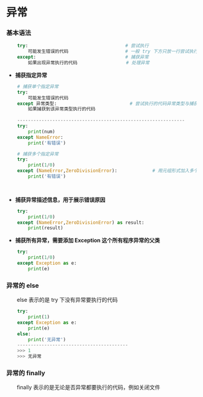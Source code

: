# 异常

### 基本语法

```python
    try:                                    # 尝试执行
        可能发生错误的代码                     # 一般 try 下方只放一行尝试执行的代码
    except:                                 # 捕获异常
        如果出现异常执行的代码                  # 处理异常

```

*  **捕获指定异常**


```python
    # 捕获单个指定异常 
    try:
        可能发生错误的代码
    except 异常类型:                           # 尝试执行的代码异常类型与捕获的异常类型不一致则无法捕获异常
        如果捕获到该异常类型执行的代码
        
    --------------------------------------------------------------
    try:
        print(num)
    except NameError:
        print('有错误')
```


```python
    # 捕获多个指定异常 
    try:
        print(1/0)
    except (NameError,ZeroDivisionError):             # 用元组形式加入多个异常类型
        print('有错误')

        

```

*  **捕获异常描述信息，用于展示错误原因**


```python
    try:
        print(1/0)
    except (NameError,ZeroDivisionError) as result:
        print(result)

```


*  **捕获所有异常，需要添加 Exception 这个所有程序异常的父类**


```python
    try:
        print(1/0)
    except Exception as e:              
        print(e)
```


### 异常的 else
&emsp;&emsp;else 表示的是 try 下没有异常要执行的代码

```python
    try:
        print(1)
    except Exception as e:
        print(e)
    else:
        print('无异常')
    -----------------------------------------
    >>> 1
    >>> 无异常

```

### 异常的 finally
&emsp;&emsp;finally 表示的是无论是否异常都要执行的代码，例如关闭文件



```

```





















